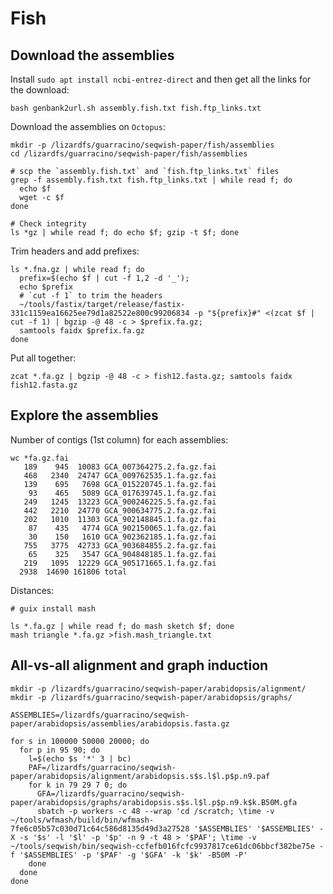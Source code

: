 # Fish

## Download the assemblies

Install `sudo apt install ncbi-entrez-direct` and then get all the links for the download:

```shell
bash genbank2url.sh assembly.fish.txt fish.ftp_links.txt
```

Download the assemblies on `Octopus`:

```shell
mkdir -p /lizardfs/guarracino/seqwish-paper/fish/assemblies
cd /lizardfs/guarracino/seqwish-paper/fish/assemblies

# scp the `assembly.fish.txt` and `fish.ftp_links.txt` files
grep -f assembly.fish.txt fish.ftp_links.txt | while read f; do
  echo $f
  wget -c $f
done

# Check integrity
ls *gz | while read f; do echo $f; gzip -t $f; done
```

Trim headers and add prefixes:

```shell
ls *.fna.gz | while read f; do
  prefix=$(echo $f | cut -f 1,2 -d '_');
  echo $prefix
  # `cut -f 1` to trim the headers
  ~/tools/fastix/target/release/fastix-331c1159ea16625ee79d1a82522e800c99206834 -p "${prefix}#" <(zcat $f | cut -f 1) | bgzip -@ 48 -c > $prefix.fa.gz;
  samtools faidx $prefix.fa.gz
done
```

Put all together:

```shell
zcat *.fa.gz | bgzip -@ 48 -c > fish12.fasta.gz; samtools faidx fish12.fasta.gz
```


## Explore the assemblies

Number of contigs (1st column) for each assemblies:

```shell
wc *fa.gz.fai
   189    945  10083 GCA_007364275.2.fa.gz.fai
   468   2340  24747 GCA_009762535.1.fa.gz.fai
   139    695   7698 GCA_015220745.1.fa.gz.fai
    93    465   5089 GCA_017639745.1.fa.gz.fai
   249   1245  13223 GCA_900246225.5.fa.gz.fai
   442   2210  24770 GCA_900634775.2.fa.gz.fai
   202   1010  11303 GCA_902148845.1.fa.gz.fai
    87    435   4774 GCA_902150065.1.fa.gz.fai
    30    150   1610 GCA_902362185.1.fa.gz.fai
   755   3775  42733 GCA_903684855.2.fa.gz.fai
    65    325   3547 GCA_904848185.1.fa.gz.fai
   219   1095  12229 GCA_905171665.1.fa.gz.fai
  2938  14690 161806 total
```

Distances:

```shell
# guix install mash

ls *.fa.gz | while read f; do mash sketch $f; done
mash triangle *.fa.gz >fish.mash_triangle.txt
```


















## All-vs-all alignment and graph induction

```shell
mkdir -p /lizardfs/guarracino/seqwish-paper/arabidopsis/alignment/
mkdir -p /lizardfs/guarracino/seqwish-paper/arabidopsis/graphs/

ASSEMBLIES=/lizardfs/guarracino/seqwish-paper/arabidopsis/assemblies/arabidopsis.fasta.gz

for s in 100000 50000 20000; do
  for p in 95 90; do
    l=$(echo $s '*' 3 | bc)
    PAF=/lizardfs/guarracino/seqwish-paper/arabidopsis/alignment/arabidopsis.s$s.l$l.p$p.n9.paf
    for k in 79 29 7 0; do
      GFA=/lizardfs/guarracino/seqwish-paper/arabidopsis/graphs/arabidopsis.s$s.l$l.p$p.n9.k$k.B50M.gfa
      sbatch -p workers -c 48 --wrap 'cd /scratch; \time -v ~/tools/wfmash/build/bin/wfmash-7fe6c05b57c030d71c64c586d8135d49d3a27528 '$ASSEMBLIES' '$ASSEMBLIES' -X -s '$s' -l '$l' -p '$p' -n 9 -t 48 > '$PAF'; \time -v ~/tools/seqwish/bin/seqwish-ccfefb016fcfc9937817ce61dc06bbcf382be75e -f '$ASSEMBLIES' -p '$PAF' -g '$GFA' -k '$k' -B50M -P'
    done
  done
done

```

